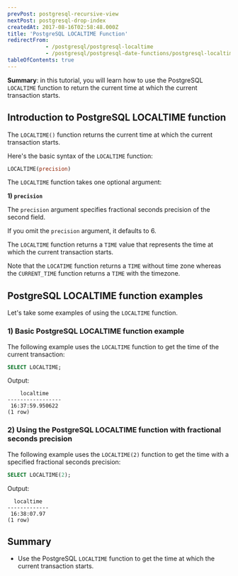 ```yaml
---
prevPost: postgresql-recursive-view
nextPost: postgresql-drop-index
createdAt: 2017-08-16T02:58:48.000Z
title: 'PostgreSQL LOCALTIME Function'
redirectFrom:
            - /postgresql/postgresql-localtime 
            - /postgresql/postgresql-date-functions/postgresql-localtime
tableOfContents: true
---
```


**Summary**: in this tutorial, you will learn how to use the PostgreSQL `LOCALTIME` function to return the current time at which the current transaction starts.

## Introduction to PostgreSQL LOCALTIME function

The `LOCALTIME()` function returns the current time at which the current transaction starts.

Here's the basic syntax of the `LOCALTIME` function:

```sql
LOCALTIME(precision)
```

The `LOCALTIME` function takes one optional argument:

**1) `precision`**

The `precision` argument specifies fractional seconds precision of the second field.

If you omit the `precision` argument, it defaults to 6.

The `LOCALTIME` function returns a `TIME` value that represents the time at which the current transaction starts.

Note that the `LOCATIME` function returns a `TIME` without time zone whereas the `CURRENT_TIME` function returns a `TIME` with the timezone.

## PostgreSQL LOCALTIME function examples

Let's take some examples of using the `LOCALTIME` function.

### 1) Basic PostgreSQL LOCALTIME function example

The following example uses the `LOCALTIME` function to get the time of the current transaction:

```sql
SELECT LOCALTIME;
```

Output:

```
    localtime
-----------------
 16:37:59.950622
(1 row)
```

### 2) Using the PostgreSQL LOCALTIME function with fractional seconds precision

The following example uses the `LOCALTIME(2)` function to get the time with a specified fractional seconds precision:

```sql
SELECT LOCALTIME(2);
```

Output:

```
  localtime
-------------
 16:38:07.97
(1 row)
```

## Summary

- Use the PostgreSQL `LOCALTIME` function to get the time at which the current transaction starts.
